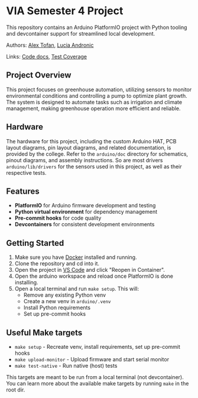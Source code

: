 # VIA Semester 4 Project

This repository contains an Arduino PlatformIO project with Python tooling and devcontainer support for streamlined local development.

Authors: [Alex Tofan](https://github.com/savaryna), [Lucia Andronic](https://github.com/PawsitiveCoder)

Links: [Code docs](https://pawsitivecoder.github.io/VIA-SEP4/index.html), [Test Coverage](https://pawsitivecoder.github.io/VIA-SEP4/coverage/index.html)

## Project Overview

This project focuses on greenhouse automation, utilizing sensors to monitor environmental conditions and controlling a pump to optimize plant growth. The system is designed to automate tasks such as irrigation and climate management, making greenhouse operation more efficient and reliable.

## Hardware

The hardware for this project, including the custom Arduino HAT, PCB layout diagrams, pin layout diagrams, and related documentation, is provided by the college. Refer to the `arduino/doc` directory for schematics, pinout diagrams, and assembly instructions. So are most drivers `arduino/lib/drivers` for the sensors used in this project, as well as their respective tests.

## Features

- **PlatformIO** for Arduino firmware development and testing
- **Python virtual environment** for dependency management
- **Pre-commit hooks** for code quality
- **Devcontainers** for consistent development environments

## Getting Started

1. Make sure you have [Docker](https://www.docker.com) installed and running.
2. Clone the repository and cd into it.
3. Open the project in [VS Code](https://code.visualstudio.com/) and click "Reopen in Container".
4. Open the arduino workspace and reload once PlatformIO is done installing.
5. Open a local terminal and run `make setup`. This will:
    - Remove any existing Python venv
    - Create a new venv in `arduino/.venv`
    - Install Python requirements
    - Set up pre-commit hooks

## Useful Make targets

- `make setup` - Recreate venv, install requirements, set up pre-commit hooks
- `make upload-monitor` - Upload firmware and start serial monitor
- `make test-native` - Run native (host) tests

This targets are meant to be run from a local terminal (not devcontainer).
You can learn more about the available make targets by running `make` in the root dir.
